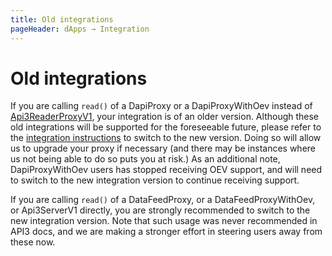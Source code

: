 ```yaml
---
title: Old integrations
pageHeader: dApps → Integration
---
```


<PageHeader/>

# Old integrations

If you are calling `read()` of a DapiProxy or a DapiProxyWithOev instead of [Api3ReaderProxyV1](/dapps/integration/contract-integration.md#api3readerproxyv1), your integration is of an older version.
Although these old integrations will be supported for the foreseeable future, please refer to the [integration instructions](/dapps/integration/index) to switch to the new version.
Doing so will allow us to upgrade your proxy if necessary (and there may be instances where us not being able to do so puts you at risk.)
As an additional note, DapiProxyWithOev users has stopped receiving OEV support, and will need to switch to the new integration version to continue receiving support.

If you are calling `read()` of a DataFeedProxy, or a DataFeedProxyWithOev, or Api3ServerV1 directly, you are strongly recommended to switch to the new integration version.
Note that such usage was never recommended in API3 docs, and we are making a stronger effort in steering users away from these now.
